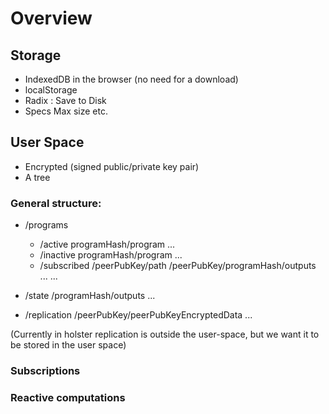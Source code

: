# Overview

## Storage
- IndexedDB in the browser (no need for a download)
- localStorage
- Radix : Save to Disk
- Specs Max size etc.

## User Space
- Encrypted (signed public/private key pair)
- A tree

### General structure:
- /programs
    - /active
        programHash/program
        ...
    - /inactive
        programHash/program
        ...
    - /subscribed
        /peerPubKey/path
        /peerPubKey/programHash/outputs
        ...
    ...

- /state
    /programHash/outputs
    ...
- /replication
    /peerPubKey/peerPubKeyEncryptedData
    ...

(Currently in holster replication is outside the user-space, but we want it to be stored in the user space)

### Subscriptions

### Reactive computations

